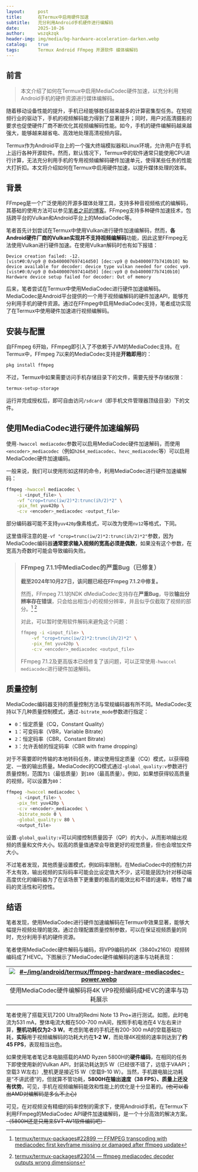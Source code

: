 ```yaml
---
layout:     post
title:      在Termux中启用硬件加速
subtitle:   充分利用Android手机硬件进行编解码
date:       2025-10-26
author:     wszqkzqk
header-img: img/media/bg-hardware-acceleration-darken.webp
catalog:    true
tags:       Termux Android FFmpeg 开源软件 媒体编解码
---
```


## 前言

> 本文介绍了如何在Termux中启用MediaCodec硬件加速，以充分利用Android手机的硬件资源进行媒体编解码。

随着移动设备性能的提升，手机已经能够胜任越来越多的计算密集型任务。在短视频行业的驱动下，手机的视频解码能力得到了显著提升；同时，用户对高清摄影的要求也促使硬件厂商不断优化其视频编解码性能。如今，手机的硬件编解码越来越强大，能够越来越省电、高效地处理高清视频内容。

Termux作为Android平台上的一个强大终端模拟器和Linux环境，允许用户在手机上运行各种开源软件。然而，默认情况下，Termux中的软件通常只能使用CPU进行计算，无法充分利用手机的专用视频编解码硬件加速单元，使得某些任务的性能大打折扣。本文将介绍如何在Termux中启用硬件加速，以提升媒体处理的效率。

## 背景

FFmpeg是一个广泛使用的开源多媒体处理工具，支持多种音视频格式的编解码，其基础的使用方法可以参见[笔者之前的博客](https://wszqkzqk.github.io/2023/01/01/FFmpeg%E7%9A%84%E5%9F%BA%E7%A1%80%E4%BD%BF%E7%94%A8/)。FFmpeg支持多种硬件加速技术，包括跨平台的Vulkan和Android平台上的MediaCodec等。

笔者首先计划尝试在Termux中使用Vulkan进行硬件加速编解码，然而，**各Android硬件厂商的Vulkan实现并不支持视频编解码**功能，因此这里FFmpeg无法使用Vulkan进行硬件加速。在使用Vulkan解码时也有如下报错：

```log
Device creation failed: -12.
[vist#0:0/vp9 @ 0xb400007697414d50] [dec:vp9 @ 0xb4000077b7410b10] No device available for decoder: device type vulkan needed for codec vp9.
[vist#0:0/vp9 @ 0xb400007697414d50] [dec:vp9 @ 0xb4000077b7410b10] Hardware device setup failed for decoder: Out of memory
```

后来，笔者尝试在Termux中使用MediaCodec进行硬件加速编解码。MediaCodec是Android平台提供的一个用于视频编解码的硬件加速API，能够充分利用手机的硬件资源。通过在FFmpeg中启用MediaCodec支持，笔者成功实现了在Termux中使用硬件加速进行视频编解码。

## 安装与配置

自FFmpeg 6开始，FFmpeg即引入了不依赖于JVM的MediaCodec支持。在Termux中，FFmpeg 7以来的MediaCodec支持是**开箱即用**的：

```bash
pkg install ffmpeg
```

不过，Termux中如果需要访问手机存储目录下的文件，需要先授予存储权限：

```bash
termux-setup-storage
```

运行并完成授权后，即可自由访问`/sdcard`（即手机文件管理器顶级目录）下的文件。

## 使用MediaCodec进行硬件加速编解码

使用`-hwaccel mediacodec`参数可以启用MediaCodec硬件加速解码，而使用`<encoder>_mediacodec`（例如`h264_mediacodec`、`hevc_mediacodec`等）可以启用MediaCodec硬件加速编码。

一般来说，我们可以使用形如这样的命令，利用MediaCodec进行硬件加速编解码：

```bash
ffmpeg -hwaccel mediacodec \
    -i <input_file> \
    -vf "crop=trunc(iw/2)*2:trunc(ih/2)*2" \
    -pix_fmt yuv420p \
    -c:v <encoder>_mediacodec <output_file>
```

部分编码器可能不支持`yuv420p`像素格式，可以改为使用`nv12`等格式，下同。

这里值得注意的是`-vf "crop=trunc(iw/2)*2:trunc(ih/2)*2"`参数，因为MediaCodec编码器**通常要求输入视频的宽高必须是偶数**，如果没有这个参数，在宽高为奇数时可能会导致编码失败。

> ### FFmpeg 7.1.1中MediaCodec的严重Bug（已修复）
>
> **截至2024年10月27日，该问题已经在FFmpeg 7.1.2中修复。**
>
> 然而，FFmpeg 7.1.1的NDK dMediaCodec支持存在**严重Bug**，导致**输出分辨率存在错误**，只会给出相当小的视频分辨率，并且似乎仅截取了视频的部分。[^1] [^2]
>
> [^1]: [termux/termux-packages#22899 — FFMPEG transcoding with mediacodec first keyframe missing or damaged after ffmpeg update](https://github.com/termux/termux-packages/issues/22899)
> [^2]: [termux/termux-packages#23014 — ffmpeg mediacodec decoder outputs wrong dimensions](https://github.com/termux/termux-packages/issues/23014)
>
> 对此，可以暂时使用软件解码来避免这个问题：
>
> ```bash
> ffmpeg -i <input_file> \
>     -vf "crop=trunc(iw/2)*2:trunc(ih/2)*2" \
>     -pix_fmt yuv420p \
>     -c:v <encoder>_mediacodec <output_file>
> ```
>
> FFmpeg 7.1.2及更高版本已经修复了该问题，可以正常使用`-hwaccel mediacodec`进行硬件加速解码。

## 质量控制

MediaCodec编码器支持的质量控制方法与常规编码器有所不同。MediaCodec支持以下几种质量控制模式，通过`-bitrate_mode`参数进行指定：

- `0`：恒定质量（CQ，Constant Quality）
- `1`：可变码率（VBR，Variable Bitrate）
- `2`：恒定码率（CBR，Constant Bitrate）
- `3`：允许丢帧的恒定码率（CBR with frame dropping）

对于不需要即时传输的本地转码任务，建议使用恒定质量（CQ）模式，以获得稳定、一致的输出质量。MediaCodec的CQ模式通过`-global_quality:v`参数进行质量控制，范围为`1`（最低质量）到`100`（最高质量）。例如，如果想获得较高质量的视频，可以设置为`80`：

```bash
ffmpeg -hwaccel mediacodec \
    -i <input_file> \
    -pix_fmt yuv420p \
    -c:v <encoder>_mediacodec \
    -bitrate_mode 0 \
    -global_quality:v 80 \
    <output_file>
```

设置`-global_quality:v`可以间接控制质量因子（QP）的大小，从而影响输出视频的质量和文件大小。较高的质量值通常会导致更好的视觉质量，但也会增加文件大小。

不过笔者发现，其他质量设置模式，例如码率限制，在MediaCodec中的控制力并不太有效，输出视频的实际码率可能会比设定值大不少，这可能是因为针对移动端高度优化的编码器为了在该场景下更重要的极高的能效比和不错的速率，牺牲了编码的灵活性和可控性。

## 结语

笔者发现，使用MediaCodec进行硬件加速编解码在Termux中效果显著，能够大幅提升视频处理的能效。通过合理配置质量控制参数，可以在保证视频质量的同时，充分利用手机的硬件资源。

笔者使用MediaCodec硬件解码与编码，将VP9编码的4K（3840x2160）视频转编码成了HEVC。下图展示了MediaCodec硬件编解码的速率与功耗表现：

|[![#~/img/android/termux/ffmpeg-hardware-mediacodec-power.webp](/img/android/termux/ffmpeg-hardware-mediacodec-power.webp)](/img/android/termux/ffmpeg-hardware-mediacodec-power.webp)|
|:----:|
|使用MediaCodec硬件编解码将4K VP9视频编码成HEVC的速率与功耗展示|

笔者使用了搭载天玑7200 Ultra的Redmi Note 13 Pro+进行测试。如图，此时电流为531 mA，整体电流大概在500-700 mA间，按照手机电池在4 V左右来计算，**整机功耗仅为2-3 W**。考虑到笔者的手机还有200-300 mA的空载基础功耗，**实际**用于视频编解码的功耗大约在**1-2 W**，而处理4K视频的速率则达到了**约45 FPS**，表现相当出色。

如果使用笔者笔记本电脑搭载的AMD Ryzen 5800H的**硬件编码**，在相同的任务下即使使用新的Vulkan API，封装功耗达到5 W（已经很不错了，远低于VAAPI；空载3 W左右）,整机更是接近15 W（空载9-10 W）。当然，手机跟电脑比功耗是“不讲武德”的，但就算不管功耗，**5800H在输出速度（38 FPS）、质量上还没有优势**。可见，手机在视频编解码能效和性能上的优化是十分显著的。~~(也可以看出AMD对编解码是多么不上心)~~

可见，在对视频没有精细的码率控制的需求下，使用Android手机，在Termux下利用FFmpeg的MediaCodec API硬件加速编解码，是一个十分高效的解决方案。~~（5800H还是只用来SVT-AV1软件编码吧）~~

